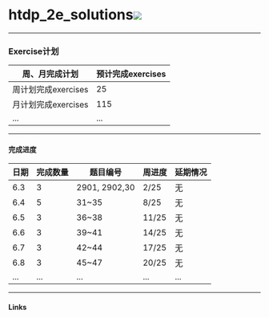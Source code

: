 # htdp_2e_solutions<img src="https://img.shields.io/badge/htdp-solutions-blue"> 

---------------------------------------------------------

### Exercise计划

| 周、月完成计划      | 预计完成exercises |
| ------------------- | ----------------- |
| 周计划完成exercises | 25                |
| 月计划完成exercises | 115               |
| ...                 | ...               |



--------------------------------------------------------------------------------------

#### 完成进度

| 日期 | 完成数量 | 题目编号 | 周进度 | 延期情况 |
| ---- | -------- | -------- | -------- | -------- |
| 6.3  | 3        | 2901, 2902,30 | 2/25 | 无 |
| 6.4  | 5         |31~35    |8/25    |无    |
| 6.5 | 3 | 36~38 | 11/25 | 无 |
| 6.6 | 3 | 39~41 | 14/25 | 无 |
| 6.7 | 3 | 42~44 | 17/25 | 无 |
| 6.8 | 3 | 45~47 | 20/25 | 无 |
| ... | ... | ... | ... | ... |

----------------------------------------------------------------

#### Links

[htdp_2e]: https://htdp.org/2019-02-24/	"htdp"

